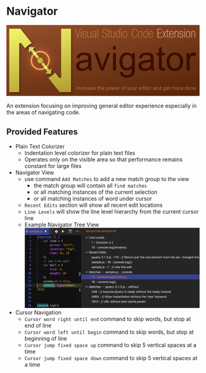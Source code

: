 # Navigator

![ScreenShot](doc-images/github-banner.png)

An extension focusing on improving general editor experience especially in the areas of navigating code.


## Provided Features
- Plain Text Colorizer
  - Indentation level colorizer for plain text files
  - Operates only on the visible area so that performance remains constant for large files
- Navigator View
  - use command `Add Matches` to add a new match group to the view
    - the match group will contain all `find matches` 
    - or all matching instances of the current selection
    - or all matching instances of word under cursor
  - `Recent Edits` section will show all recent edit locations
  - `Line Levels` will show the line level hierarchy from the current cursor line
  - Example Navigator Tree View ![ScreenShot](doc-images/FindMatches.png)
- Cursor Navigation
  - `Cursor word right until end`  command to skip words, but stop at end of line
  - `Cursor word left until begin` command to skip words, but stop at beginning of line
  - `Cursor jump fixed space up`   command to skip 5 vertical spaces at a time
  - `Cursor jump fixed space down` command to skip 5 vertical spaces at a time



